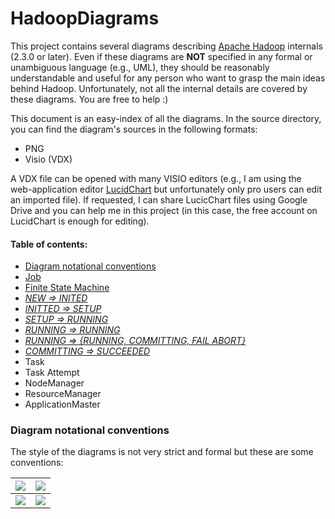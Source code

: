 HadoopDiagrams
==============

This project contains several diagrams describing [Apache Hadoop](http://hadoop.apache.org/) internals (2.3.0 or later). Even if these diagrams are **NOT** specified in any formal or unambiguous language (e.g., UML), they should be reasonably understandable and useful for any person who want to grasp the main ideas behind Hadoop. Unfortunately, not all the internal details are covered by these diagrams. You are free to help :)

This document is an easy-index of all the diagrams. In the source directory, you can find the diagram's sources in the following formats:
* PNG
* Visio (VDX)

A VDX file can be opened with many VISIO editors (e.g., I am using the web-application editor [LucidChart](www.lucidchart.com) but unfortunately only pro users can edit an imported file). If requested, I can share LucicChart files using Google Drive and you can help me in this project (in this case, the free account on LucidChart is enough for editing). 

#### Table of contents:
* [Diagram notational conventions](#diagram-notational-conventions)
* [Job](Job.md)
 * [Finite State Machine](JOB.md#finite-state-machine) 
 * [*NEW => INITED*](JOB.md#transition-new--inited)
 * [*INITTED => SETUP*](JOB.md#transitions-initted--setup-setup--running-running--running-committing-fail-abort-running--running)
 * [*SETUP => RUNNING*](JOB.md#transitions-initted--setup-setup--running-running--running-committing-fail-abort-running--running)
 * [*RUNNING => RUNNING*](JOB.md#transitions-initted--setup-setup--running-running--running-committing-fail-abort-running--running)
 * [*RUNNING => {RUNNING, COMMITTING, FAIL ABORT}*](JOB.md#transitions-initted--setup-setup--running-running--running-committing-fail-abort-running--running)
 * [*COMMITTING => SUCCEEDED*](JOB.md#transition-committing--succeeded)
* Task
* Task Attempt
* NodeManager
* ResourceManager
* ApplicationMaster

### Diagram notational conventions

The style of the diagrams is not very strict and formal but these are some conventions:


<a>![](https://github.com/ercoppa/HadoopDiagrams/raw/master/extra/conventions-1.png)</a> | <a>![](https://github.com/ercoppa/HadoopDiagrams/raw/master/extra/conventions-3.png)</a>
------------ | ------------- 
<a>![](https://github.com/ercoppa/HadoopDiagrams/raw/master/extra/conventions-2.png)</a> |  <a>![](https://github.com/ercoppa/HadoopDiagrams/raw/master/extra/conventions-4.png)</a>


<!---

<a>![](https://github.com/ercoppa/HadoopDiagrams/raw/master/sources/png/MapReduce%20Input.png)</a>
-->
